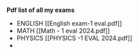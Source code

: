 __Pdf list of all my exams__

- ENGLISH [[English exam-1 eval.pdf]]
- MATH [[Math - 1 eval 2024.pdf]]
- PHYSICS [[PHYSICS -1 EVAL 2024.pdf]]
- 